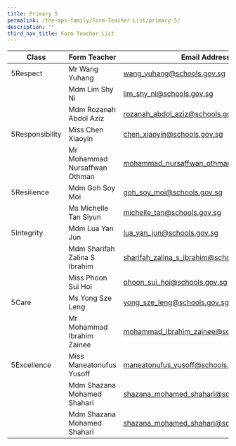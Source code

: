 ```yaml
---
title: Primary 5
permalink: /the-mps-family/Form-Teacher-List/primary-5/
description: ""
third_nav_title: Form Teacher List
---
```

| Class | Form Teacher | Email Address |
| -------- | -------- | -------- |
| 5Respect     | Mr Wang Yuhang    | wang_yuhang@schools.gov.sg      |
|      |  Mdm Lim Shy Ni     | lim_shy_ni@schools.gov.sg     |
|      | Mdm Rozanah Abdol Aziz     | rozanah_abdol_aziz@schools.gov.sg     |
| 5Responsibility     | Miss Chen Xiaoyin     | chen_xiaoyin@schools.gov.sg     |
|      | Mr Mohammad Nursaffwan Othman    | mohammad_nursaffwan_othman@schools.gov.sg    |
| 5Resilience     |  Mdm Goh Soy Moi     | goh_soy_moi@schools.gov.sg     |
|      | Ms Michelle Tan Siyun    | michelle_tan@schools.gov.sg    |
| 5Integrity     | Mdm Lua Yan Jun     | lua_yan_jun@schools.gov.sg     |
|      | Mdm Sharifah Zalina S Ibrahim     | sharifah_zalina_s_ibrahim@schools.gov.sg     |
|     | Miss Phoon Sui Hoi     | phoon_sui_hoi@schools.gov.sg     |
| 5Care     | Ms Yong Sze Leng     | yong_sze_leng@schools.gov.sg     |
|      | Mr Mohammad Ibrahim Zainee    | mohammad_ibrahim_zainee@schools.gov.sg     |
| 5Excellence     | Miss Maneatonufus Yusoff     | maneatonufus_yusoff@schools.gov.sg     |
|     | Mdm Shazana Mohamed Shahari     | shazana_mohamed_shahari@schools.gov.sg     |
|     | Mdm Shazana Mohamed Shahari     | shazana_mohamed_shahari@schools.gov.sg     |